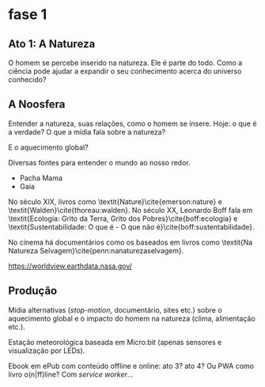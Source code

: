 # fase 1

## Ato 1: A Natureza

O homem se percebe inserido na natureza. Ele é parte do todo. Como a ciência pode ajudar a expandir o seu conhecimento acerca do universo conhecido?

## A Noosfera

Entender a natureza, suas relações, como o homem se insere. Hoje: o que é a verdade? O que a mídia fala sobre a natureza?

E o aquecimento global?

Diversas fontes para entender o mundo ao nosso redor.

* Pacha Mama
* Gaia

No século XIX, livros como \textit{Nature}\cite{emerson:nature} e \textit{Walden}\cite{thoreau:walden}. No século XX, Leonardo Boff fala em \textit{Ecologia: Grito da Terra, Grito dos Pobres}\cite{boff:ecologia} e \textit{Sustentabilidade: O que é - O que não é}\cite{boff:sustentabilidade}.

No cinema há documentários como os baseados em livros como \textit{Na Natureza Selvagem}\cite{penn:nanaturezaselvagem}.

https://worldview.earthdata.nasa.gov/

## Produção

Mídia alternativas (_stop-motion_, documentário, sites etc.) sobre o aquecimento global e o impacto do homem na natureza (clima, alimentação etc.).

Estação meteorológica baseada em Micro:bit (apenas sensores e visualização por LEDs).

Ebook em ePub com conteúdo offline e online: ato 3? ato 4? Ou PWA como livro o(n|ff)line? Com _service worker_...
